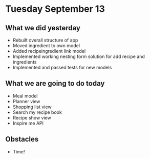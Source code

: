 # Tuesday September 13

## What we did yesterday

* Rebuilt overall structure of app
* Moved ingredient to own model
* Added recipeingredient link model
* Implemented working nesting form solution for add recipe and ingredients
* Implemented and passed tests for new models

## What we are going to do today

* Meal model
* Planner view
* Shopping list view
* Search my recipe book
* Recipe show view
* Inspire me API

## Obstacles

* Time!
